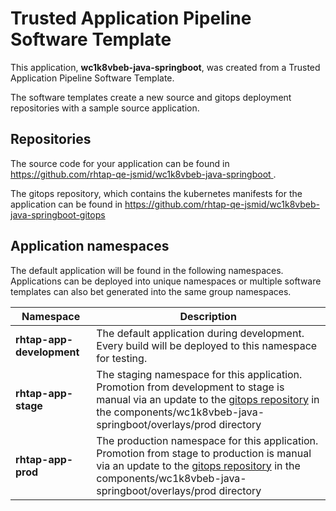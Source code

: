 # Trusted Application Pipeline Software Template

This application, **wc1k8vbeb-java-springboot**, was created from a Trusted Application Pipeline Software Template.

The software templates create a new source and gitops deployment repositories with a sample source application. 

## Repositories

The source code for your application can be found in [https://github.com/rhtap-qe-jsmid/wc1k8vbeb-java-springboot ](https://github.com/rhtap-qe-jsmid/wc1k8vbeb-java-springboot ).
 
The gitops repository, which contains the kubernetes manifests for the application can be found in 
[https://github.com/rhtap-qe-jsmid/wc1k8vbeb-java-springboot-gitops ](https://github.com/rhtap-qe-jsmid/wc1k8vbeb-java-springboot-gitops ) 

## Application namespaces 

The default application will be found in the following namespaces. Applications can be deployed into unique namespaces or multiple software templates can also bet generated into the same group namespaces.  

|  Namespace   |  Description   |  
| -------- | -------- |   
| **rhtap-app-development** | The default application during development. Every build will be deployed to this namespace for testing. | 
| **rhtap-app-stage** | The staging namespace for this application. Promotion from development to stage is manual via an update to the [gitops repository](https://github.com/rhtap-qe-jsmid/wc1k8vbeb-java-springboot-gitops ) in the components/wc1k8vbeb-java-springboot/overlays/prod directory |  
| **rhtap-app-prod** | The production namespace for this application. Promotion from stage to production is manual via an update to the [gitops repository](https://github.com/rhtap-qe-jsmid/wc1k8vbeb-java-springboot-gitops ) in the components/wc1k8vbeb-java-springboot/overlays/prod directory | 